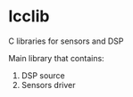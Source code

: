 # lcclib
C libraries for sensors and DSP

Main library that contains:
1. DSP source
2. Sensors driver
